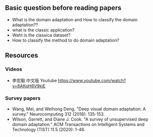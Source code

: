 ## Basic question before reading papers
* What is the domain adaptation and How to classify the domain adaptation??
* what is the classic application?
* Waht is the classica dataset?
* How to classify the method to do domain adaptation?


## Resources
### Videos
* 李宏毅 中文版 Youtube https://www.youtube.com/watch?v=8AKqH6V9kjE

### Survey papers
* Wang, Mei, and Weihong Deng. "Deep visual domain adaptation: A survey." Neurocomputing 312 (2018): 135-153.
* Wilson, Garrett, and Diane J. Cook. "A survey of unsupervised deep domain adaptation." ACM Transactions on Intelligent Systems and Technology (TIST) 11.5 (2020): 1-46.
